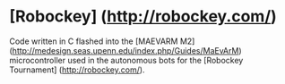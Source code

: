 [Robockey] (http://robockey.com/)
========

Code written in C flashed into the [MAEVARM M2] (http://medesign.seas.upenn.edu/index.php/Guides/MaEvArM) microcontroller used in the autonomous bots for the [Robockey Tournament] (http://robockey.com/). 


